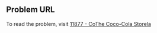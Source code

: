 ## Problem URL

To read the problem, visit [11877 - CoThe Coco-Cola Storela](https://uva.onlinejudge.org/external/118/p11877.pdf)
